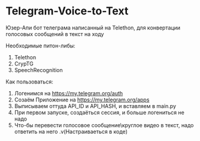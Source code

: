 # Telegram-Voice-to-Text
Юзер-Апи бот телеграма написанный на Telethon, для конвертации голосовых сообщений в текст на ходу

Необходимые питон-либы:
  1. Telethon
  2. CrypTG
  3. SpeechRecognition

Как пользоваться:
  1. Логенимся на https://my.telegram.org/auth
  2. Созаём Приложение на https://my.telegram.org/apps
  3. Выписываем оттуда API_ID и API_HASH, и вставляем в main.py
  4. При первом запуске, создаёться сессия, и больше логениться не надо
  5. Что-бы перевести голосовое сообщение\круглое видео в текст, надо ответить на него .v(Настраиваеться в коде)
